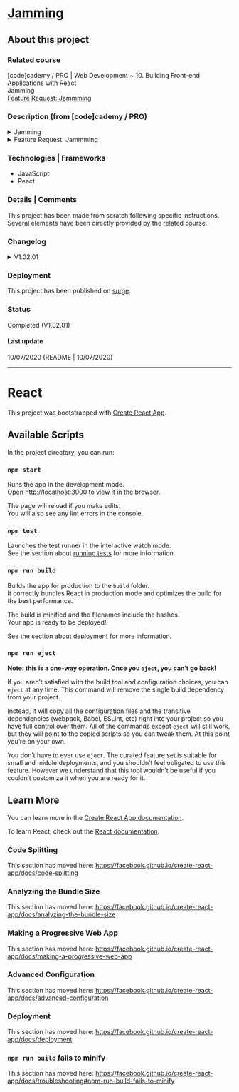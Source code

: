 # [Jamming](https://www.codecademy.com/paths/web-development/tracks/front-end-applications-with-react/modules/jammming/projects/jammming-prj)

## About this project

### Related course
[code]cademy / PRO | Web Development ~ 10. Building Front-end Applications with React  
Jamming  
[Feature Request: Jammming](https://www.codecademy.com/paths/web-development/tracks/front-end-applications-with-react/modules/jammming/projects/feature-request-prj)

### Description (from [code]cademy / PRO)

<details markdown="block">
<summary>Jamming</summary>

In this project, you will build a React web application called [Jammming](http://jammming.s3-website-us-east-1.amazonaws.com/). You will use your knowledge of React components, passing state, and requests with the Spotify API to build a website that allows users to search the Spotify library, create a custom playlist, then save it to their Spotify account.

We’ve broken the Jammming project into 13 sections. Each section contains a descriptive header with an introductory step followed by a set of steps that guide you to the outcome. The first step of each section will explain the goal and provide a brief overview of how we’ll accomplish it. Before you start the second step, try to plan how you would complete the section. As you finish the rest of the steps, reflect on how your solution compares to ours.

This is a long project, but we’ll be with you every step of the way. Whether you’re completing assessments without the additional steps or banging your head against the wall trying to understand a hint, always use best practices and reflect on your growth. If you get stuck or just want to see how a seasoned developer tackles this project, click “get help” to see a walkthrough video.

Good luck!

</details>
<details markdown="block">
<summary>Feature Request: Jammming</summary>

In this project, you will select a feature that you think should be added to your Jammming app. You will use this [technical design document template](https://docs.google.com/document/d/1QIBjLcNH5t7FrPwuC7jNnhE1JPmwskdB7U7z0OSeDsU/edit?usp=sharing) to lay out all of the necessary functionality of this feature, how the feature should be implemented, and why you chose that specific approach. This is an essential step in the development process, so we encourage you to think carefully and thoroughly about your feature and implementation as you work on this project.

[Here is an example of a technical design document](https://docs.google.com/document/d/1bHEQvYYAwSpAkdpv7hp8eu-iMnvqYVS4UffCLKvaKGg/edit?usp=sharing) for implementing multiple playlists in Jammming. You should use it as a resource when deciding what level of information you should include in your design document.

You can pick any feature you want for this project, but we have provided a list of potential options at the end of this article for inspiration. We can’t wait to see your cool new features and unique solutions!

#### How to Get Started

To start this project, you will need to make a copy of our [technical design document template](https://docs.google.com/document/d/1QIBjLcNH5t7FrPwuC7jNnhE1JPmwskdB7U7z0OSeDsU/edit?usp=sharing). Open the template in a new tab and then copy the file by selecting all of the content (by clicking and dragging over all of the content, or pressing Ctrl + A) and then pressing copy (by selecting the “Edit” tab and clicking “Copy”, or by pressing Ctrl + C). Then create a new document by navigating to docs.google.com and selecting “Start a New Document > Blank”. Finally, paste the contents of the template into the new document (by selecting the “Edit” tab and clicking “Paste”, or by pressing Ctrl + V). Update the name of the document to something descriptive, and you’ll be ready to work on your project.

Potential Jammming Features:
- Include preview samples for each track
- Only display songs not currently present in the playlist in the search results
- Add a loading screen while playlist is saving
- Update the access token logic to expire at exactly the right time, instead of setting expiration from when the user initiates their next search
- After user redirect on login, restoring the search term from before the redirect
- Ensure playlist information doesn’t get cleared if a user has to refresh their access token

</details>

### Technologies | Frameworks
- JavaScript
- React

### Details | Comments
This project has been made from scratch following specific instructions. Several elements have been directly provided by the related course.

### Changelog

<details markdown="block">
<summary>V1.02.01</summary>

- The tracks added to the playlist are now removed from the search results.
- The search results don't display the tracks already in the playlist anymore.
- The tracks removed from the playlist are added at the top of the search results.
    
</details>


### Deployment
This project has been published on [surge](http://jamming-dyrits.surge.sh/).

### Status
Completed (V1.02.01)

#### Last update
10/07/2020
(README | 10/07/2020)

---

# React

This project was bootstrapped with [Create React App](https://github.com/facebook/create-react-app).

## Available Scripts

In the project directory, you can run:

### `npm start`

Runs the app in the development mode.<br />
Open [http://localhost:3000](http://localhost:3000) to view it in the browser.

The page will reload if you make edits.<br />
You will also see any lint errors in the console.

### `npm test`

Launches the test runner in the interactive watch mode.<br />
See the section about [running tests](https://facebook.github.io/create-react-app/docs/running-tests) for more information.

### `npm run build`

Builds the app for production to the `build` folder.<br />
It correctly bundles React in production mode and optimizes the build for the best performance.

The build is minified and the filenames include the hashes.<br />
Your app is ready to be deployed!

See the section about [deployment](https://facebook.github.io/create-react-app/docs/deployment) for more information.

### `npm run eject`

**Note: this is a one-way operation. Once you `eject`, you can’t go back!**

If you aren’t satisfied with the build tool and configuration choices, you can `eject` at any time. This command will remove the single build dependency from your project.

Instead, it will copy all the configuration files and the transitive dependencies (webpack, Babel, ESLint, etc) right into your project so you have full control over them. All of the commands except `eject` will still work, but they will point to the copied scripts so you can tweak them. At this point you’re on your own.

You don’t have to ever use `eject`. The curated feature set is suitable for small and middle deployments, and you shouldn’t feel obligated to use this feature. However we understand that this tool wouldn’t be useful if you couldn’t customize it when you are ready for it.

## Learn More

You can learn more in the [Create React App documentation](https://facebook.github.io/create-react-app/docs/getting-started).

To learn React, check out the [React documentation](https://reactjs.org/).

### Code Splitting

This section has moved here: https://facebook.github.io/create-react-app/docs/code-splitting

### Analyzing the Bundle Size

This section has moved here: https://facebook.github.io/create-react-app/docs/analyzing-the-bundle-size

### Making a Progressive Web App

This section has moved here: https://facebook.github.io/create-react-app/docs/making-a-progressive-web-app

### Advanced Configuration

This section has moved here: https://facebook.github.io/create-react-app/docs/advanced-configuration

### Deployment

This section has moved here: https://facebook.github.io/create-react-app/docs/deployment

### `npm run build` fails to minify

This section has moved here: https://facebook.github.io/create-react-app/docs/troubleshooting#npm-run-build-fails-to-minify
